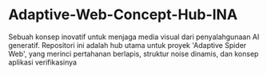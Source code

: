 # Adaptive-Web-Concept-Hub-INA
Sebuah konsep inovatif untuk menjaga media visual dari penyalahgunaan AI generatif. Repositori ini adalah hub utama untuk proyek 'Adaptive Spider Web', yang merinci pertahanan berlapis, struktur noise dinamis, dan konsep aplikasi verifikasinya
